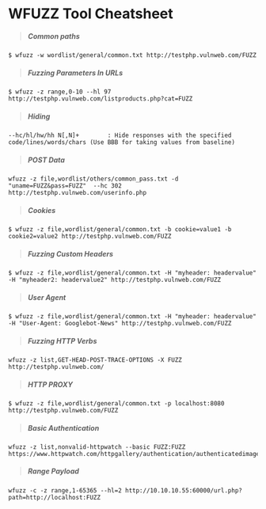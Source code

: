 # WFUZZ Tool Cheatsheet

>##### Common paths
```
$ wfuzz -w wordlist/general/common.txt http://testphp.vulnweb.com/FUZZ
```

>##### Fuzzing Parameters In URLs
```
$ wfuzz -z range,0-10 --hl 97 http://testphp.vulnweb.com/listproducts.php?cat=FUZZ
```

>##### Hiding
```
--hc/hl/hw/hh N[,N]+        : Hide responses with the specified code/lines/words/chars (Use BBB for taking values from baseline)
```

>##### POST Data
```
wfuzz -z file,wordlist/others/common_pass.txt -d "uname=FUZZ&pass=FUZZ"  --hc 302 http://testphp.vulnweb.com/userinfo.php
```

>##### Cookies
```
$ wfuzz -z file,wordlist/general/common.txt -b cookie=value1 -b cookie2=value2 http://testphp.vulnweb.com/FUZZ
```

>##### Fuzzing Custom Headers
```
$ wfuzz -z file,wordlist/general/common.txt -H "myheader: headervalue" -H "myheader2: headervalue2" http://testphp.vulnweb.com/FUZZ
```
>##### User Agent
```
$ wfuzz -z file,wordlist/general/common.txt -H "myheader: headervalue" -H "User-Agent: Googlebot-News" http://testphp.vulnweb.com/FUZZ
```
>##### Fuzzing HTTP Verbs
```
wfuzz -z list,GET-HEAD-POST-TRACE-OPTIONS -X FUZZ http://testphp.vulnweb.com/
```

>##### HTTP PROXY
```
$ wfuzz -z file,wordlist/general/common.txt -p localhost:8080 http://testphp.vulnweb.com/FUZZ
```

>##### Basic Authentication
```
wfuzz -z list,nonvalid-httpwatch --basic FUZZ:FUZZ https://www.httpwatch.com/httpgallery/authentication/authenticatedimage/default.aspx
```

>##### Range Payload
```
wfuzz -c -z range,1-65365 --hl=2 http://10.10.10.55:60000/url.php?path=http://localhost:FUZZ
```
